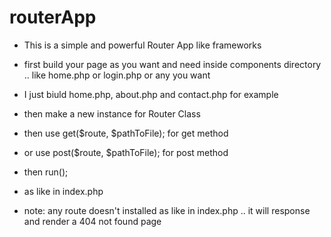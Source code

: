 # routerApp
- This is a simple and powerful Router App like frameworks
- first build your page as you want and need inside components directory .. like home.php or login.php or any you want
- I just biuld home.php, about.php and contact.php for example
- then make a new instance for Router Class
- then use get($route, $pathToFile); for get method
- or use post($route, $pathToFile); for post method
- then run();
- as like in index.php

- note: any route doesn't installed as like in index.php .. it will response and render a 404 not found page 
